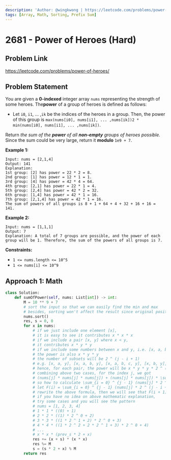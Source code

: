```yaml
---
description: 'Author: @wingkwong | https://leetcode.com/problems/power-of-heroes/'
tags: [Array, Math, Sorting, Prefix Sum]
---
```


# 2681 - Power of Heroes (Hard) 

## Problem Link

https://leetcode.com/problems/power-of-heroes/

## Problem Statement

You are given a **0-indexed** integer array `nums` representing the strength of some heroes. The**power** of a group of heroes is defined as follows:

- Let `i0`, `i1`, ... ,`ik` be the indices of the heroes in a group. Then, the power of this group is `max(nums[i0], nums[i1], ... ,nums[ik])2 * min(nums[i0], nums[i1], ... ,nums[ik])`.

Return *the sum of the **power** of all **non-empty** groups of heroes possible.* Since the sum could be very large, return it **modulo** `1e9 + 7`.

**Example 1:**

```
Input: nums = [2,1,4]
Output: 141
Explanation: 
1st group: [2] has power = 22 * 2 = 8.
2nd group: [1] has power = 12 * 1 = 1. 
3rd group: [4] has power = 42 * 4 = 64. 
4th group: [2,1] has power = 22 * 1 = 4. 
5th group: [2,4] has power = 42 * 2 = 32. 
6th group: [1,4] has power = 42 * 1 = 16. 
7th group: [2,1,4] has power = 42 * 1 = 16. 
The sum of powers of all groups is 8 + 1 + 64 + 4 + 32 + 16 + 16 = 141.
```

**Example 2:**

```
Input: nums = [1,1,1]
Output: 7
Explanation: A total of 7 groups are possible, and the power of each group will be 1. Therefore, the sum of the powers of all groups is 7.
```

**Constraints:**

- `1 <= nums.length <= 10^5`
- `1 <= nums[i] <= 10^9`

## Approach 1: Math

<Tabs>
<TabItem value="py" label="Python">
<SolutionAuthor name="@wingkwong"/>

```py
class Solution:
    def sumOfPower(self, nums: List[int]) -> int:
        M = 10 ** 9 + 7
        # sort the input so that we can easily find the min and max
        # besides, sorting won't affect the result since original position doesn't matter
        nums.sort()
        res, s = 0, 0
        for x in nums:
            # if we just include one element [x], 
            # it is easy to see it contributes x * x * x
            # if we include a pair [x, y] where x < y, 
            # it contributes x * y * y 
            # if we include some numbers between x and y, i.e. [x, a, b, c, y] where x < a, b, c < y
            # the power is also x * y * y 
            # the number of subsets will be 2 ^ (j - i + 1)
            # e.g. [x, a, y], [x, a, b, y], [x, a, b, c, y], [x, b, y], [x, b, c] ...
            # hence, for each pair, the power will be x * y * y * 2 ^ (j - i + 1)
            # combining above two cases, for the index j, we got
            # (nums[j] * nums[j] * nums[j]) + (nums[j] * nums[j]) * \sum_{i = 0} ^ {j - 1} (nums[j] * 2 ^ (j - i + 1))
            # so how to calculate \sum_{i = 0} ^ {j - 1} (nums[j] * 2 ^ (j - i + 1)) in a linear time?
            # let F(i) = \sum_{i = 0} ^ {j - 1} (nums[j] * 2 ^ (j - i + 1))
            # rewrite the above formula, then we will see that F(i + 1) would be 2 * F(i) + nums[i]
			# if you have no idea on above mathematic explanation, 
			# try some cases and you will see the pattern
			# nums = [1, 2, 3, 4]
            # 1 * 1 * ((0) + 1)
            # 2 * 2 * ((1) * 2 ^ 0 + 2)
            # 3 * 3 * ((1 * 2 ^ 1 + 2) * 2 ^ 0 + 3)
            # 4 * 4 * ((1 * 2 ^ 2 + 2 * 2 ^ 1 + 3) * 2 ^ 0 + 4)
			# ...
			# x * x * (prev_s * 2 + x)
            res += (x + s) * (x * x) 
            res %= M
            s = (s * 2 + x) % M
        return res
```

</TabItem>
</Tabs>